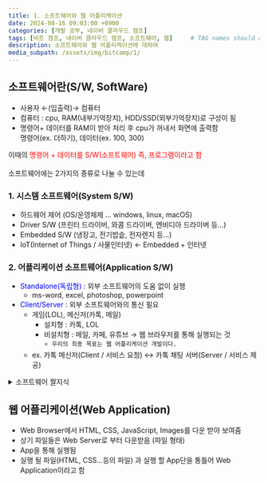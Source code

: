 ```yaml
---
title: 1. 소프트웨어와 웹 어플리케이션
date: 2024-08-16 09:03:00 +0900
categories: [개발 공부, 네이버 클라우드 캠프]
tags: [비트 캠프, 네이버 클라우드 캠프, 소프트웨어, 웹]     # TAG names should always be lowercase
description: 소프트웨어와 웹 어플리케이션에 대하여
media_subpath: /assets/img/bitcamp/1/
---
```


## 소프트웨어란(S/W, SoftWare)

- 사용자 ←(입출력)→ 컴퓨터
- 컴퓨터 : cpu, RAM(내부기억장치), HDD/SSD(외부기억장치)로 구성이 됨
- 명령어+ 데이터를 RAM이 받아 처리 후 cpu가 꺼내서 화면에 출력함   
명령어(ex. 더하기), 데이터(ex. 100, 300)

이때의 <span style="color: red">명령어 + 데이터를 S/W(소프트웨어) 즉, 프로그램이라고 함</span>   
<br>
소프트웨어에는 2가지의 종류로 나눌 수 있는데

### 1. 시스템 소프트웨어(System S/W)

- 하드웨어 제어 (OS/운영체제 … windows, linux, macOS)
- Driver S/W (프린터 드라이버, 와콤 드라이버, 엔비디아 드라이버 등…)
- Embedded S/W (냉장고, 전기밥솥, 전자렌지 등…)
- IoT(Internet of Things / 사물인터넷) ← Embedded + 인터넷

### 2. 어플리케이션 소프트웨어(Application S/W)

- <span style="color: blue">Standalone(독립형)</span> : 외부 소프트웨어의 도움 없이 실행
    - ms-word, excel, photoshop, powerpoint
- <span style="color: blue">Client/Server</span> : 외부 소프트웨어와의 통신 필요
    - 게임(LOL), 메신저(카톡, 메일)
        - 설치형 : 카톡, LOL
        - 비설치형 : 메일, 카페, 유튜브 → 웹 브라우저를 통해 실행되는 것   
            `⭐ 우리의 최종 목표는 웹 어플리케이션 개발이다.`
    - ex. 카톡 메신저(Client / 서비스 요청) ↔ 카톡 채팅 서버(Server / 서비스 제공)

<details markdown=1>
<summary markdown="span"> 소프트웨어 짤지식</summary>

- RAM ←로딩  저장(파일형태)→HDD
- iOS → Unix 기반 , android → Linux 기반

</details>

## 웹 어플리케이션(Web Application)

- Web Browser에서 HTML, CSS, JavaScript, Images를 다운 받아 보여줌
- 상기 파일들은 Web Server로 부터 다운받음 (파일 형태)
- App을 통해 실행됨
- 실행 될 파일(HTML, CSS…등의 파일) 과 실행 할 App단을 통틀어 Web Application이라고 함